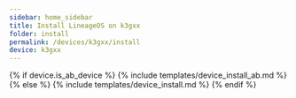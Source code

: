 ```yaml
---
sidebar: home_sidebar
title: Install LineageOS on k3gxx
folder: install
permalink: /devices/k3gxx/install
device: k3gxx
---
```

{% if device.is_ab_device %}
{% include templates/device_install_ab.md %}
{% else %}
{% include templates/device_install.md %}
{% endif %}
